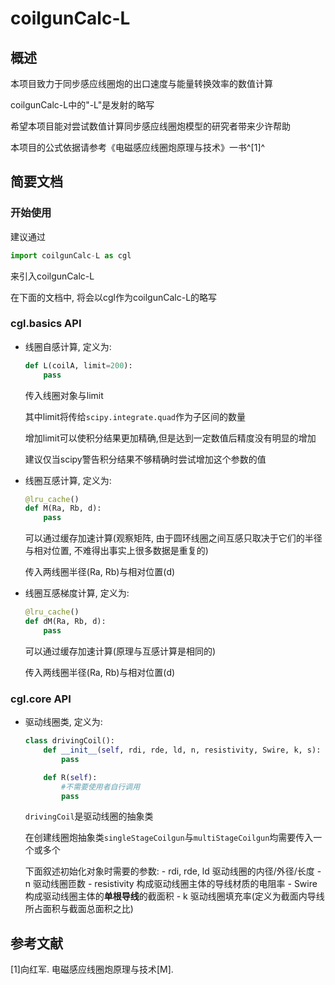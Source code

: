# coilgunCalc-L

## 概述

本项目致力于同步感应线圈炮的出口速度与能量转换效率的数值计算

coilgunCalc-L中的"-L"是发射的略写

希望本项目能对尝试数值计算同步感应线圈炮模型的研究者带来少许帮助

本项目的公式依据请参考《电磁感应线圈炮原理与技术》一书^[1]^

## 简要文档

### 开始使用

建议通过

```python
import coilgunCalc-L as cgl
```

来引入coilgunCalc-L

在下面的文档中, 将会以cgl作为coilgunCalc-L的略写

### cgl.basics API

- 线圈自感计算, 定义为:

    ``` python
    def L(coilA, limit=200):
        pass
    ```

    传入线圈对象与limit

    其中limit将传给`scipy.integrate.quad`作为子区间的数量

    增加limit可以使积分结果更加精确,但是达到一定数值后精度没有明显的增加

    建议仅当scipy警告积分结果不够精确时尝试增加这个参数的值

- 线圈互感计算, 定义为:

    ```python
    @lru_cache()
    def M(Ra, Rb, d):
        pass
    ```

    可以通过缓存加速计算(观察矩阵, 由于圆环线圈之间互感只取决于它们的半径与相对位置, 不难得出事实上很多数据是重复的)

    传入两线圈半径(Ra, Rb)与相对位置(d)

- 线圈互感梯度计算, 定义为:

    ```python
    @lru_cache()
    def dM(Ra, Rb, d):
        pass
    ```

    可以通过缓存加速计算(原理与互感计算是相同的)

    传入两线圈半径(Ra, Rb)与相对位置(d)

### cgl.core API

- 驱动线圈类, 定义为:

    ```python
    class drivingCoil():
        def __init__(self, rdi, rde, ld, n, resistivity, Swire, k, s):
            pass

        def R(self):
            #不需要使用者自行调用
            pass
    ```

    `drivingCoil`是驱动线圈的抽象类

    在创建线圈炮抽象类`singleStageCoilgun`与`multiStageCoilgun`均需要传入一个或多个

    下面叙述初始化对象时需要的参数:
        - rdi, rde, ld      驱动线圈的内径/外径/长度
        - n                 驱动线圈匝数
        - resistivity       构成驱动线圈主体的导线材质的电阻率
        - Swire             构成驱动线圈主体的**单根导线**的截面积
        - k                 驱动线圈填充率(定义为截面内导线所占面积与截面总面积之比)

## 参考文献

[1]向红军. 电磁感应线圈炮原理与技术[M].  
